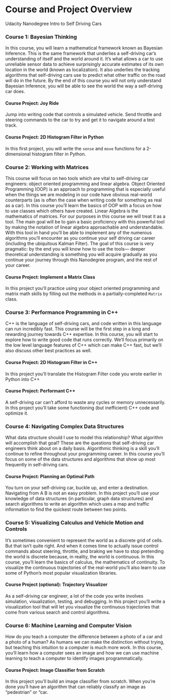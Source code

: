 # Course and Project Overview
Udacity Nanodegree Intro to Self Driving Cars

### Course 1: Bayesian Thinking
In this course, you will learn a mathematical framework known as Bayesian Inference. This is the same
framework that underlies a self-driving car’s understanding of itself and the world around it. It’s what
allows a car to use unreliable sensor data to achieve surprisingly accurate estimates of its own location in
the world (known as localization). It also underlies the tracking algorithms that self-driving cars use to
predict what other traffic on the road will do in the future. By the end of this course you will not only
understand Bayesian Inference, you will be able to see the world the way a self-driving car does.

#### Course Project: Joy Ride
Jump into writing code that controls a simulated vehicle. Send throttle and steering commands to the car to try and get it to
navigate around a test track.

#### Course Project: 2D Histogram Filter in Python
In this first project, you will write the `sense` and `move` functions for a 2-dimensional histogram filter in Python.

### Course 2: Working with Matrices
This course will focus on two tools which are vital to self-driving car engineers: object oriented programming and linear algebra.
Object Oriented Programming (OOP) is an approach to programming that is especially useful when the things we are modeling in our 
code have obvious real-world counterparts (as is often the case when writing code for something as real as a car). In this course you’ll learn the basics of OOP with a focus on how to use classes which others have created.
Linear Algebra is the mathematics of matrices. For our purposes in this course we will treat it as a tool.
The main goal will be to gain a basic proficiency with this powerful tool by making the notation of linear
algebra approachable and understandable. With this tool in hand you’ll be able to implement any of the
numerous algorithms you’ll encounter as you continue your self driving car career (including the
ubiquitous Kalman Filter).
The goal of this course is very pragmatic: by the end you will know how to use the tools— deeper
theoretical understanding is something you will acquire gradually as you continue your journey through
this Nanodegree program, and the rest of your career.

#### Course Project: Implement a Matrix Class
In this project you’ll practice using your object oriented programming and matrix math skills by filling out
the methods in a partially-completed `Matrix` class.

### Course 3: Performance Programming in C++
C++ is the language of self-driving cars, and code written in this language can run incredibly fast. This
course will be the first step in a long and rewarding journey towards C++ expertise. In this course, you 
will start to explore how to write good code that runs correctly. We’ll focus primarily on the low level
language features of C++ which can make C++ fast, but we’ll also discuss other best practices as well.

#### Course Project: 2D Histogram Filter in C++
In this project you’ll translate the Histogram Filter code you wrote earlier in Python into C++

#### Course Project: Performant C++
A self-driving car can’t afford to waste any cycles or memory
unnecessarily. In this project you’ll take some functioning (but
inefficient) C++ code and optimize it.

### Course 4: Navigating Complex Data Structures
What data structure should I use to model this relationship? What algorithm will accomplish that goal?
These are the questions that self-driving car engineers think about on a daily basis. Algorithmic thinking is
a skill you’ll continue to refine throughout your programming career. In this course you’ll focus on some of
the data structures and algorithms that show up most frequently in self-driving cars.

#### Course Project: Planning an Optimal Path
You turn on your self-driving car, buckle up, and enter a destination.
Navigating from A B is not an easy problem. In this project you’ll use
your knowledge of data structures (in particular, graph data
structures) and search algorithms to write an algorithm which uses a
map and traffic information to find the quickest route between two
points.

### Course 5: Visualizing Calculus and Vehicle Motion and Controls
It’s sometimes convenient to represent the world as a discrete grid of cells. But that isn’t quite right. And
when it comes time to actually issue control commands about steering, throttle, and braking we have to
stop pretending the world is discrete because, in reality, the world is continuous.
In this course, you’ll learn the basics of calculus, the mathematics of continuity. To visualize the
continuous trajectories of the real-world you’ll also learn to use some of Python’s most popular
visualization libraries.

#### Course Project (optional): Trajectory Visualizer
As a self-driving car engineer, a lot of the code you write involves
simulation, visualization, testing, and debugging. In this project you’ll
write a visualization tool that will let you visualize the continuous
trajectories that come from various search and control algorithms.

### Course 6: Machine Learning and Computer Vision
How do you teach a computer the difference between a photo of a car and a photo of a human? As
humans we can make the distinction without trying, but teaching this intuition to a computer is much more
work. In this course, you’ll learn how a computer sees an image and how we can use machine learning to
teach a computer to identify images programmatically.

#### Course Project: Image Classifier from Scratch
In this project you’ll build an image classifier from scratch. When you’re done you’ll have an algorithm that 
can reliably classify an image as “pedestrian” or “car.
